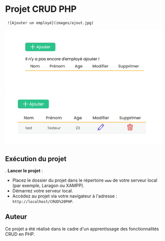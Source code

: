 # Projet CRUD PHP

     ![Ajouter un employé](images/ajout.jpg)
![Exécution du projet](images/images.jpg)
     ![Liste des employés](images/crud.jpg)

## Exécution du projet

. **Lancer le projet** :
   - Placez le dossier du projet dans le répertoire `www` de votre serveur local (par exemple, Laragon ou XAMPP).
   - Démarrez votre serveur local.
   - Accédez au projet via votre navigateur à l'adresse : `http://localhost/CRUD%20PHP`.


## Auteur

Ce projet a été réalisé dans le cadre d'un apprentissage des fonctionnalités CRUD en PHP.
